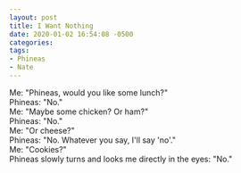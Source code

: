 ```yaml
---
layout: post
title: I Want Nothing
date: 2020-01-02 16:54:08 -0500
categories:
tags:
- Phineas
- Nate
---
```


Me: "Phineas, would you like some lunch?"<br/>
Phineas: "No."<br/>
Me: "Maybe some chicken? Or ham?"<br/>
Phineas: "No."<br/>
Me: "Or cheese?"<br/>
Phineas: "No. Whatever you say, I'll say 'no'."<br/>
Me: "Cookies?"<br/>
Phineas slowly turns and looks me directly in the eyes: "No."<br/>

